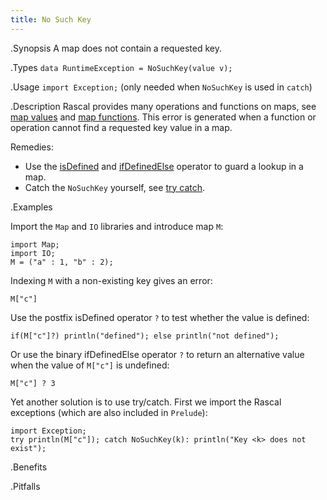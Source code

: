 ```yaml
---
title: No Such Key
---
```


.Synopsis
A map does not contain a requested key.

.Types
`data RuntimeException = NoSuchKey(value v);`
       
.Usage
`import Exception;` (only needed when `NoSuchKey` is used in `catch`)

.Description
Rascal provides many operations and functions on maps, 
see [map values]((Rascal:Values-Map)) and [map functions]((Library:Map)).
This error is generated when a function or operation cannot find a requested key value in a map.

Remedies: 

*  Use the 
   [isDefined]((Rascal:Boolean-IsDefined)) and 
   [ifDefinedElse]((Rascal:Boolean-IfDefinedElse)) operator to guard a lookup in a map.
*  Catch the `NoSuchKey` yourself, see [try catch]((Rascal:Statements-TryCatch)).

.Examples

Import the `Map` and `IO` libraries and introduce map `M`:
```rascal-shell,error
import Map;
import IO;
M = ("a" : 1, "b" : 2);
```
Indexing `M` with a non-existing key gives an error:
```rascal-shell,continue,error
M["c"]
```
Use the postfix isDefined operator `?` to test whether the value is defined:
```rascal-shell,continue,error
if(M["c"]?) println("defined"); else println("not defined");
```
Or use the binary ifDefinedElse operator `?` to return an alternative value
when the value of `M["c"]` is undefined:
```rascal-shell,continue,error
M["c"] ? 3
```
Yet another solution is to use try/catch.
First we import the Rascal exceptions (which are also included in `Prelude`):
```rascal-shell,continue,error
import Exception;
try println(M["c"]); catch NoSuchKey(k): println("Key <k> does not exist");
```

.Benefits

.Pitfalls

